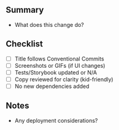## Summary

- What does this change do?

## Checklist

- [ ] Title follows Conventional Commits
- [ ] Screenshots or GIFs (if UI changes)
- [ ] Tests/Storybook updated or N/A
- [ ] Copy reviewed for clarity (kid-friendly)
- [ ] No new dependencies added

## Notes

- Any deployment considerations?


